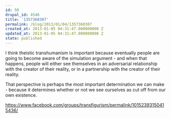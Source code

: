 ```yaml
---
id: 50
drupal_id: 4546
title: '1357360307'
permalink: /blog/2013/01/04/1357360307
created_at: 2013-01-05 04:31:47.000000000 Z
updated_at: 2013-01-05 04:31:47.000000000 Z
state: published
---
```

I think theistic transhumanism is important because eventually people are going to become aware of the simulation argument - and when that happens, people will either see themselves in an adversarial relationship with the creator of their reality, or in a partnership with the creator of their reality. 

That perspective is perhaps the most important determination we can make - because it determines whether or not we see ourselves as cut off from our own existence.

https://www.facebook.com/groups/transfigurism/permalink/10152393150415436/
